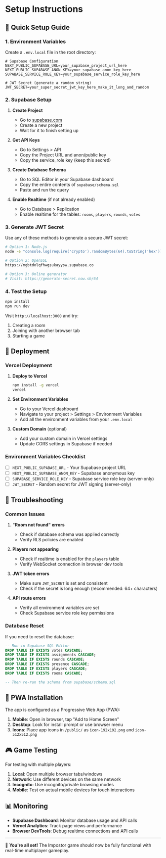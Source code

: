 # Setup Instructions

## 🎯 Quick Setup Guide

### 1. Environment Variables

Create a `.env.local` file in the root directory:

```env
# Supabase Configuration
NEXT_PUBLIC_SUPABASE_URL=your_supabase_project_url_here
NEXT_PUBLIC_SUPABASE_ANON_KEY=your_supabase_anon_key_here
SUPABASE_SERVICE_ROLE_KEY=your_supabase_service_role_key_here

# JWT Secret (generate a random string)
JWT_SECRET=your_super_secret_jwt_key_here_make_it_long_and_random
```

### 2. Supabase Setup

1. **Create Project**
   - Go to [supabase.com](https://supabase.com)
   - Create a new project
   - Wait for it to finish setting up

2. **Get API Keys**
   - Go to Settings > API
   - Copy the Project URL and anon/public key
   - Copy the service_role key (keep this secret!)

3. **Create Database Schema**
   - Go to SQL Editor in your Supabase dashboard
   - Copy the entire contents of `supabase/schema.sql`
   - Paste and run the query

4. **Enable Realtime** (if not already enabled)
   - Go to Database > Replication
   - Enable realtime for the tables: `rooms`, `players`, `rounds`, `votes`

### 3. Generate JWT Secret

Use any of these methods to generate a secure JWT secret:

```bash
# Option 1: Node.js
node -e "console.log(require('crypto').randomBytes(64).toString('hex'))"

# Option 2: OpenSSL
https://mgbtdolqfhwgsukayysw.supabase.co

# Option 3: Online generator
# Visit: https://generate-secret.now.sh/64
```

### 4. Test the Setup

```bash
npm install
npm run dev
```

Visit `http://localhost:3000` and try:
1. Creating a room
2. Joining with another browser tab
3. Starting a game

## 🚀 Deployment

### Vercel Deployment

1. **Deploy to Vercel**
   ```bash
   npm install -g vercel
   vercel
   ```

2. **Set Environment Variables**
   - Go to your Vercel dashboard
   - Navigate to your project > Settings > Environment Variables
   - Add all the environment variables from your `.env.local`

3. **Custom Domain** (optional)
   - Add your custom domain in Vercel settings
   - Update CORS settings in Supabase if needed

### Environment Variables Checklist

- [ ] `NEXT_PUBLIC_SUPABASE_URL` - Your Supabase project URL
- [ ] `NEXT_PUBLIC_SUPABASE_ANON_KEY` - Supabase anonymous key
- [ ] `SUPABASE_SERVICE_ROLE_KEY` - Supabase service role key (server-only)
- [ ] `JWT_SECRET` - Random secret for JWT signing (server-only)

## 🔧 Troubleshooting

### Common Issues

1. **"Room not found" errors**
   - Check if database schema was applied correctly
   - Verify RLS policies are enabled

2. **Players not appearing**
   - Check if realtime is enabled for the `players` table
   - Verify WebSocket connection in browser dev tools

3. **JWT token errors**
   - Make sure `JWT_SECRET` is set and consistent
   - Check if the secret is long enough (recommended: 64+ characters)

4. **API route errors**
   - Verify all environment variables are set
   - Check Supabase service role key permissions

### Database Reset

If you need to reset the database:

```sql
-- Run in Supabase SQL Editor
DROP TABLE IF EXISTS votes CASCADE;
DROP TABLE IF EXISTS assignments CASCADE;
DROP TABLE IF EXISTS rounds CASCADE;
DROP TABLE IF EXISTS presence CASCADE;
DROP TABLE IF EXISTS players CASCADE;
DROP TABLE IF EXISTS rooms CASCADE;

-- Then re-run the schema from supabase/schema.sql
```

## 📱 PWA Installation

The app is configured as a Progressive Web App (PWA):

1. **Mobile**: Open in browser, tap "Add to Home Screen"
2. **Desktop**: Look for install prompt or use browser menu
3. **Icons**: Place app icons in `/public/` as `icon-192x192.png` and `icon-512x512.png`

## 🎮 Game Testing

For testing with multiple players:

1. **Local**: Open multiple browser tabs/windows
2. **Network**: Use different devices on the same network
3. **Incognito**: Use incognito/private browsing modes
4. **Mobile**: Test on actual mobile devices for touch interactions

## 📊 Monitoring

- **Supabase Dashboard**: Monitor database usage and API calls
- **Vercel Analytics**: Track page views and performance
- **Browser DevTools**: Debug realtime connections and API calls

---

🎉 **You're all set!** The Impostor game should now be fully functional with real-time multiplayer gameplay.
